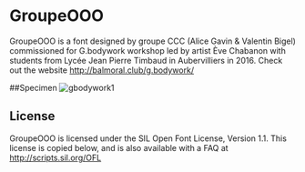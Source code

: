 # GroupeOOO
GroupeOOO is a font designed by groupe CCC (Alice Gavin & Valentin Bigel) commissioned for G.bodywork workshop led by artist Ève Chabanon with students from Lycée Jean Pierre Timbaud in Aubervilliers in 2016. Check out the website http://balmoral.club/g.bodywork/

##Specimen
![gbodywork1](https://rawgit.com/groupeccc/GroupeOOO/blob/master/documentation/images/groupeOOO.svg)

## License

GroupeOOO is licensed under the SIL Open Font License, Version 1.1.
This license is copied below, and is also available with a FAQ at
http://scripts.sil.org/OFL


